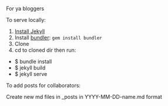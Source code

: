 For ya bloggers


To serve locally:

1. [Install Jekyll](http://jekyllrb.com/docs/installation/)
2. Install [bundler](http://bundler.io/): `gem install bundler`
3. Clone
4. cd to cloned dir then run:
  * $ bundle install
  * $ jekyll build
  * $ jekyll serve

To add posts for collaborators:

Create new md files in _posts in YYYY-MM-DD-name.md format
